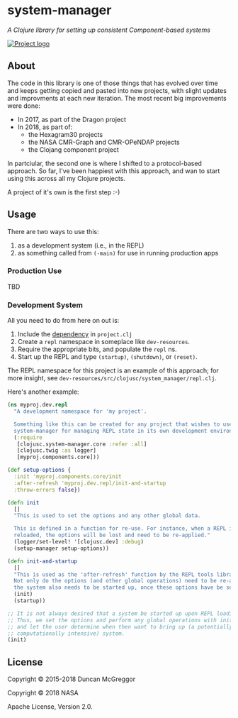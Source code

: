 # system-manager

*A Clojure library for setting up consistent Component-based systems*

[![Project logo][logo]][logo-link]


## About

The code in this library is one of those things that has evolved over time and
keeps getting copied and pasted into new projects, with slight updates and
improvments at each new iteration. The most recent big improvements were
done:
* In 2017, as part of the Dragon project
* In 2018, as part of:
   * the Hexagram30 projects
   * the NASA CMR-Graph and CMR-OPeNDAP projects
   * the Clojang component project

In partciular, the second one is where I shifted to a protocol-based approach.
So far, I've been happiest with this approach, and wan to start using this
across all my Clojure projects.

A project of it's own is the first step :-)


## Usage

There are two ways to use this:

1. as a development system (i.e., in the REPL)
1. as something called from `(-main)` for use in running production apps


### Production Use

TBD


### Development System

All you need to do from here on out is:

1. Include the [dependency][dep] in `project.clj`
1. Create a `repl` namespace in someplace like `dev-resources`.
1. Require the appropriate bits, and populate the `repl` ns.
1. Start up the REPL and type `(startup)`, `(shutdown)`, or
   `(reset)`.

The REPL namespace for this project is an example of this approach; for more
insight, see `dev-resources/src/clojusc/system_manager/repl.clj`.

Here's another example:

```clj
(ns myproj.dev.repl
  "A development namespace for 'my project'.

  Something like this can be created for any project that wishes to use the
  system-manager for managing REPL state in its own development environment."
  (:require
   [clojusc.system-manager.core :refer :all]
   [clojusc.twig :as logger]
   [myproj.components.core]))

(def setup-options {
  :init 'myproj.components.core/init
  :after-refresh 'myproj.dev.repl/init-and-startup
  :throw-errors false})

(defn init
  []
  "This is used to set the options and any other global data.

  This is defined in a function for re-use. For instance, when a REPL is
  reloaded, the options will be lost and need to be re-applied."
  (logger/set-level! '[clojusc.dev] :debug)
  (setup-manager setup-options))

(defn init-and-startup
  []
  "This is used as the 'after-refresh' function by the REPL tools library.
  Not only do the options (and other global operations) need to be re-applied,
  the system also needs to be started up, once these options have be set up."
  (init)
  (startup))

;; It is not always desired that a system be started up upon REPL loading.
;; Thus, we set the options and perform any global operations with init,
;; and let the user determine when then want to bring up (a potentially
;; computationally intensive) system.
(init)
```


## License

Copyright © 2015-2018 Duncan McGreggor

Copyright © 2018 NASA

Apache License, Version 2.0.


<!-- Named page links below: /-->

[logo]: https://avatars0.githubusercontent.com/u/18177940?s=250
[logo-large]: https://avatars0.githubusercontent.com/u/18177940
[logo-link]: https://github.com/clojusc/
[dep]: https://clojars.org/clojusc/system-manager
